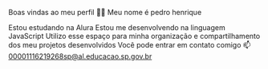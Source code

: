 Boas vindas ao meu perfil 💙💙
Meu nome é pedro henrique

Estou estudando na Alura
Estou me desenvolvendo na linguagem JavaScript
Utilizo esse espaço para minha organização e compartilhamento dos meu projetos desenvolvidos
Você pode entrar em contato comigo 📫
00001116219268sp@al.educacao.sp.gov.br
